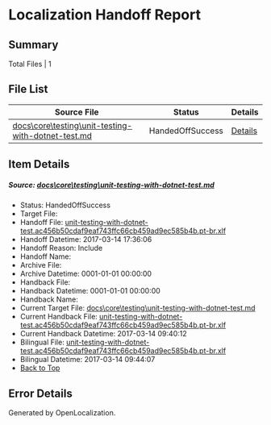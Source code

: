 # <a name='report-top'></a> Localization Handoff Report

## Summary
 Total Files | 1

## File List
 Source File | Status | Details 
 ----------- | ------ | ------- 
 [docs\core\testing\unit-testing-with-dotnet-test.md](https://github.com/dotnet/docs/blob/8ece5eba1fc284b8ddffecb9fdc4f24ae5f5fa72/docs/core/testing/unit-testing-with-dotnet-test.md) | HandedOffSuccess | [Details](#771f2b5137164aac7eeb6fbb753f940d4803858d64)

## Item Details
##### <a name='771f2b5137164aac7eeb6fbb753f940d4803858d64'></a> Source: [docs\core\testing\unit-testing-with-dotnet-test.md](https://github.com/dotnet/docs/blob/8ece5eba1fc284b8ddffecb9fdc4f24ae5f5fa72/docs/core/testing/unit-testing-with-dotnet-test.md)
* Status: HandedOffSuccess
* Target File: 
* Handoff File: [unit-testing-with-dotnet-test.ac456b50cdaf9eaf743ffc66cb459ad9ec585b4b.pt-br.xlf](https://github.com/dotnet/docs.handoff/blob/4a07dbb653ee82398ff73bfbaa0c8e05ab92a88e/ol-handoff/dotnet/docs.pt-br/master/dotnet-core/unit-testing-with-dotnet-test.ac456b50cdaf9eaf743ffc66cb459ad9ec585b4b.pt-br.xlf)
* Handoff Datetime: 2017-03-14 17:36:06
* Handoff Reason: Include
* Handoff Name: 
* Archive File: 
* Archive Datetime: 0001-01-01 00:00:00
* Handback File: 
* Handback Datetime: 0001-01-01 00:00:00
* Handback Name: 
* Current Target File: [docs\core\testing\unit-testing-with-dotnet-test.md](https://github.com/dotnet/docs.pt-br/blob/7018bb366908b4655d1f2ac619604797b5c33fed/docs/core/testing/unit-testing-with-dotnet-test.md)
* Current Handback File: [unit-testing-with-dotnet-test.ac456b50cdaf9eaf743ffc66cb459ad9ec585b4b.pt-br.xlf](https://github.com/dotnet/docs.handback/blob/fafd38c4f4856e1b5e728cd94f1f663570f7265f/ol-handback/dotnet/docs.pt-br/master/dotnet-core/unit-testing-with-dotnet-test.ac456b50cdaf9eaf743ffc66cb459ad9ec585b4b.pt-br.xlf)
* Current Handback Datetime: 2017-03-14 09:40:12
* Bilingual File: [unit-testing-with-dotnet-test.ac456b50cdaf9eaf743ffc66cb459ad9ec585b4b.pt-br.xlf](https://github.com/dotnet/docs.handback/blob/fafd38c4f4856e1b5e728cd94f1f663570f7265f/ol-handback/dotnet/docs.pt-br/master/dotnet-core/unit-testing-with-dotnet-test.ac456b50cdaf9eaf743ffc66cb459ad9ec585b4b.pt-br.xlf)
* Bilingual Datetime: 2017-03-14 09:44:07
* [Back to Top](#report-top)


## Error Details

Generated by OpenLocalization.
